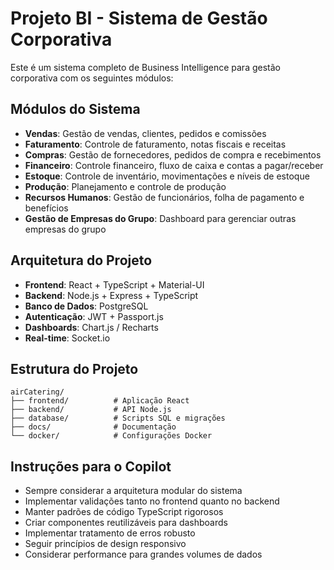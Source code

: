 <!-- Instruções específicas do projeto de Business Intelligence para o Copilot -->

# Projeto BI - Sistema de Gestão Corporativa

Este é um sistema completo de Business Intelligence para gestão corporativa com os seguintes módulos:

## Módulos do Sistema
- **Vendas**: Gestão de vendas, clientes, pedidos e comissões
- **Faturamento**: Controle de faturamento, notas fiscais e receitas
- **Compras**: Gestão de fornecedores, pedidos de compra e recebimentos
- **Financeiro**: Controle financeiro, fluxo de caixa e contas a pagar/receber
- **Estoque**: Controle de inventário, movimentações e níveis de estoque
- **Produção**: Planejamento e controle de produção
- **Recursos Humanos**: Gestão de funcionários, folha de pagamento e benefícios
- **Gestão de Empresas do Grupo**: Dashboard para gerenciar outras empresas do grupo

## Arquitetura do Projeto
- **Frontend**: React + TypeScript + Material-UI
- **Backend**: Node.js + Express + TypeScript
- **Banco de Dados**: PostgreSQL
- **Autenticação**: JWT + Passport.js
- **Dashboards**: Chart.js / Recharts
- **Real-time**: Socket.io

## Estrutura do Projeto
```
airCatering/
├── frontend/          # Aplicação React
├── backend/           # API Node.js
├── database/          # Scripts SQL e migrações
├── docs/              # Documentação
└── docker/            # Configurações Docker
```

## Instruções para o Copilot
- Sempre considerar a arquitetura modular do sistema
- Implementar validações tanto no frontend quanto no backend
- Manter padrões de código TypeScript rigorosos
- Criar componentes reutilizáveis para dashboards
- Implementar tratamento de erros robusto
- Seguir princípios de design responsivo
- Considerar performance para grandes volumes de dados